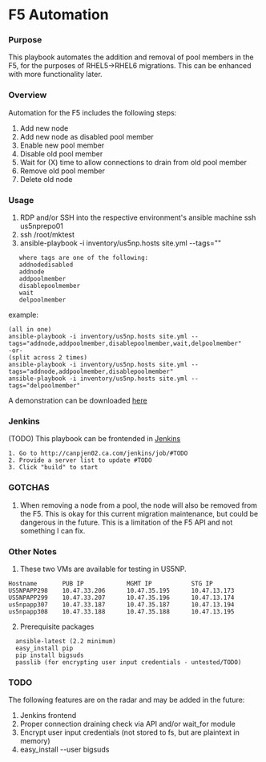 # F5 Automation

### Purpose
This playbook automates the addition and removal of pool members in the F5, for
the purposes of RHEL5->RHEL6 migrations. This can be enhanced with more functionality later.

### Overview
Automation for the F5 includes the following steps:
1. Add new node
2. Add new node as disabled pool member
3. Enable new pool member
4. Disable old pool member
5. Wait for (X) time to allow connections to drain from old pool member
6. Remove old pool member
7. Delete old node

### Usage
1. RDP and/or SSH into the respective environment's ansible machine
   ssh us5nprepo01
2. ssh /root/mktest
3. ansible-playbook -i inventory/us5np.hosts site.yml --tags=""
```
   where tags are one of the following:
   addnodedisabled
   addnode
   addpoolmember
   disablepoolmember
   wait
   delpoolmember
```
example:
```
(all in one)
ansible-playbook -i inventory/us5np.hosts site.yml --tags="addnode,addpoolmember,disablepoolmember,wait,delpoolmember"
-or-
(split across 2 times)
ansible-playbook -i inventory/us5np.hosts site.yml --tags="addnode,addpoolmember,disablepoolmember"
ansible-playbook -i inventory/us5np.hosts site.yml --tags="delpoolmember"
```
A demonstration can be downloaded [here](https://catechnologies.webex.com/svc3200/svccomponents/servicerecordings/servicerecordinginfo.do?RCID=4d83c33a884d4cfca4ccb337d9a3d687&siteurl=catechnologies&apiname=viewrd.php&needFilter=false&rnd=3566110348&isurlact=true&entactname=%2FnbrRedirect.do&entappname=url3200&renewticket=0&serviceType=mc&targetAction=%2Fsvccomponents%2Fservicerecordings%2Fservicerecordinginfo.do&mywbxLink=yes&rID=105931402&recordID=105931402&targetApp=svc3200&action=info&SP=MC&fromUrlApi=1)

### Jenkins
(TODO) This playbook can be frontended in [Jenkins](http://canpjen02.ca.com/jenkins/#TODO)
```
1. Go to http://canpjen02.ca.com/jenkins/job/#TODO
2. Provide a server list to update #TODO
3. Click "build" to start
```

### GOTCHAS
1. When removing a node from a pool, the node will also be removed from the F5. This is okay for this current migration maintenance, but could be dangerous in the future. This is a limitation of the F5 API and not something I can fix.

### Other Notes
1. These two VMs are available for testing in US5NP.
```
Hostname       PUB IP            MGMT IP           STG IP
US5NPAPP298    10.47.33.206      10.47.35.195      10.47.13.173
US5NPAPP299    10.47.33.207      10.47.35.196      10.47.13.174
us5npapp307    10.47.33.187      10.47.35.187      10.47.13.194
us5npapp308    10.47.33.188      10.47.35.188      10.47.13.195
```
2. Prerequisite packages
```
  ansible-latest (2.2 minimum)
  easy_install pip
  pip install bigsuds
  passlib (for encrypting user input credentials - untested/TODO)
```

### TODO
The following features are on the radar and may be added in the future:
1. Jenkins frontend
2. Proper connection draining check via API and/or wait_for module
3. Encrypt user input credentials (not stored to fs, but are plaintext in memory)
4. easy_install --user bigsuds
